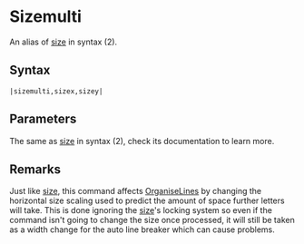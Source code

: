 # Sizemulti

An alias of [size](size.md) in syntax (2).

## Syntax

````
|sizemulti,sizex,sizey|
````

## Parameters

The same as [size](size.md) in syntax (2), check its documentation to learn more.

## Remarks

Just like [size](size.md), this command affects [OrganiseLines](../../Related%20Systems/Automatic%20Line%20Breaks/OrganiseLines.md) by changing the horizontal size scaling used to predict the amount of space further letters will take. This is done ignoring the [size](size.md)'s locking system so even if the command isn't going to change the size once processed, it will still be taken as a width change for the auto line breaker which can cause problems.
